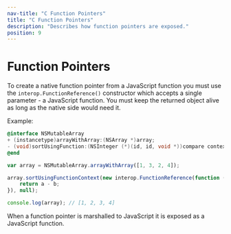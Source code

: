 ```yaml
---
nav-title: "C Function Pointers"
title: "C Function Pointers"
description: "Describes how function pointers are exposed."
position: 9
---
```


# Function Pointers

To create a native function pointer from a JavaScript function you must use the `interop.FunctionReference()` constructor which accepts a single parameter - a JavaScript function. You must keep the returned object alive as long as the native side would need it.

Example:
```objective-c
@interface NSMutableArray
+ (instancetype)arrayWithArray:(NSArray *)array;
- (void)sortUsingFunction:(NSInteger (*)(id, id, void *))compare context:(void *)context;
@end
```

```javascript
var array = NSMutableArray.arrayWithArray([1, 3, 2, 4]);

array.sortUsingFunctionContext(new interop.FunctionReference(function (a, b, ctx) {
    return a - b;
}), null);

console.log(array); // [1, 2, 3, 4]
```

When a function pointer is marshalled to JavaScript it is exposed as a JavaScript function.
